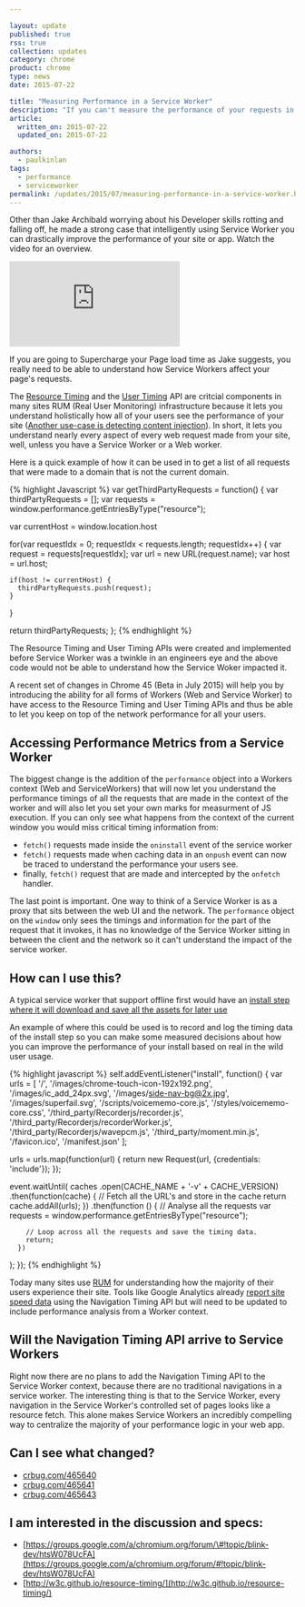 ```yaml
---

layout: update
published: true
rss: true
collection: updates
category: chrome
product: chrome
type: news
date: 2015-07-22

title: "Measuring Performance in a Service Worker"
description: "If you can't measure the performance of your requests in a service worker, how can you say it improves performance? Now you can answer that question with recent changes in Chrome."
article:
  written_on: 2015-07-22
  updated_on: 2015-07-22

authors:
  - paulkinlan
tags:
  - performance
  - serviceworker
permalink: /updates/2015/07/measuring-performance-in-a-service-worker.html
---
```


Other than Jake Archibald worrying about his Developer skills rotting and 
falling off, he made a strong case that intelligently using Service Worker you 
can drastically improve the performance of your site or app. Watch the video for 
an overview.

<div class="media media--video">
  <iframe src="https://www.youtube.com/embed/d5_6yHixpsQ?controls=2&modestbranding=1&showinfo=0&utm-source=crdev-wf" frameborder="0" allowfullscreen{% if include.width %} width="{{ include.width }}"{% endif %}{% if include.height %} height="{{ include.height }}"{% endif %}></iframe>
</div>

If you are going to Supercharge your Page load time as Jake suggests, you really 
need to be able to understand how Service Workers affect your page's requests.

The [Resource Timing](http://w3c.github.io/resource-timing/) and the [User Timing](http://w3c.github.io/user-timing/) API
are critcial components in many sites RUM (Real User Monitoring)
infrastructure because it lets you understand holistically how all of your users see
the performance of your site ([Another use-case is detecting content injection](https://paul.kinlan.me/detecting-injected-content/)).  In short, it lets you 
understand nearly every aspect of every web request made from your site, well, unless you have a Service Worker or a Web worker.

Here is a quick example of how it can be used in to get a list of all requests that were made
to a domain that is not the current domain.

{% highlight Javascript %}
var getThirdPartyRequests = function() {
  var thirdPartyRequests = [];
  var requests = window.performance.getEntriesByType("resource");
  
  var currentHost = window.location.host

  for(var requestIdx = 0; requestIdx < requests.length; requestIdx++) {
    var request = requests[requestIdx];
    var url = new URL(request.name);
    var host = url.host;

    if(host != currentHost) {
      thirdPartyRequests.push(request);
    }
  }
  
  return thirdPartyRequests;
};
{% endhighlight %}
 
The Resource Timing and User Timing APIs were created and implemented before Service Worker was a twinkle in
an engineers eye and the above code would not be able to understand how the Service Woker
impacted it.  

A recent set of changes in Chrome 45 (Beta in July 2015) will help 
you by introducing the ability for all forms of Workers (Web and Service Worker) 
to have access to the Resource Timing and User Timing APIs and thus be able to let you keep on top of 
the network performance for all your users.

## Accessing Performance Metrics from a Service Worker

The biggest change is the addition of the `performance` object into a Workers context (Web 
and ServiceWorkers) that will now let you understand the performance timings of all 
the requests that are made in the context of the worker and will also let you set your
own marks for measurment of JS execution. If you can only see 
what happens from the context of the current window you would miss critical 
timing information from:

* `fetch()` requests made inside the `oninstall` event of the service worker
* `fetch()` requests made when caching data in an `onpush` event can now be 
  traced to understand the performance your users see.
* finally, `fetch()` request that are made and intercepted by the `onfetch` 
  handler.

The last point is important. One way to think of a Service Worker is as a proxy 
that sits between the web UI and the network.  The `performance` object on the 
`window` only sees the timings and information for the part of the request that it 
invokes, it has no knowledge of the Service Worker sitting in between the client 
and the network so it can't understand the impact of the service worker.

## How can I use this?

A typical service worker that support offline first would have an 
[install step where it will download and save all the assets for later use](https://github.com/GoogleChrome/voice-memos/blob/27f2ceac81aa2ee1a02fbce05bedce571709b29e/src/scripts/sw.js)

An example of where this could be used is to record and log the timing data of 
the install step so you can make some measured decisions about how you can improve
the performance of your install based on real in the wild user usage.

{% highlight javascript %}
self.addEventListener("install", function() {
  var urls = [
    '/',
    '/images/chrome-touch-icon-192x192.png',
    '/images/ic_add_24px.svg',
    '/images/side-nav-bg@2x.jpg',
    '/images/superfail.svg',
    '/scripts/voicememo-core.js',
    '/styles/voicememo-core.css',
    '/third_party/Recorderjs/recorder.js',
    '/third_party/Recorderjs/recorderWorker.js',
    '/third_party/Recorderjs/wavepcm.js',
    '/third_party/moment.min.js',
    '/favicon.ico',
    '/manifest.json'
  ];

  urls = urls.map(function(url) {
    return new Request(url, {credentials: 'include'});
  });

  event.waitUntil(
    caches
      .open(CACHE_NAME + '-v' + CACHE_VERSION)
      .then(function(cache) {
        // Fetch all the URL's and store in the cache
        return cache.addAll(urls);
      })
      .then(function () {
        // Analyse all the requests
        var requests = window.performance.getEntriesByType("resource");
        
        // Loop across all the requests and save the timing data.
        return;
      })
  );
});
{% endhighlight %}

Today many sites use [RUM](https://en.wikipedia.org/wiki/Real_user_monitoring) for understanding
how the majority of their users experience their site.  Tools like Google Analytics
already [report site speed data](https://support.google.com/analytics/answer/1205784?hl=en) using the Navigation
Timing API but will need to be updated to include performance analysis from a Worker context.

## Will the Navigation Timing API arrive to Service Workers

Right now there are no plans to add the Navigation Timing API to the Service Worker context, 
because there are no traditional navigations in a service worker.  The interesting thing is that to 
the Service Worker, every navigation in the Service Worker's controlled set of pages looks like a 
resource fetch.  This alone makes Service Workers an incredibly compelling way to centralize the
majority of your performance logic in your web app.

## Can I see what changed?

* [crbug.com/465640](http://crbug.com/465640)  
* [crbug.com/465641](http://crbug.com/465641)  
* [crbug.com/465643](http://crbug.com/465643)

## I am interested in the discussion and specs:

* [https://groups.google.com/a/chromium.org/forum/\#!topic/blink-dev/htsW078UcFA](https://groups.google.com/a/chromium.org/forum/#!topic/blink-dev/htsW078UcFA)   
* [http://w3c.github.io/resource-timing/](http://w3c.github.io/resource-timing/) 